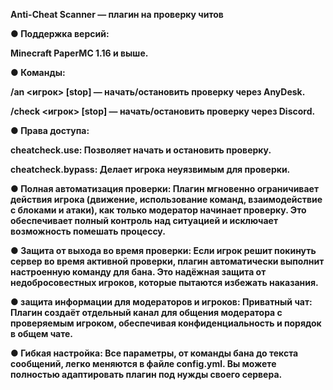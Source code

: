 <b>Anti-Cheat Scanner — плагин на проверку читов<b>

​● <b>Поддержка версий:<b>

 Minecraft PaperMC 1.16 и выше.

​● <b>Команды:<b>

<b>/an <игрок> [stop]<b> — начать/остановить проверку через AnyDesk.

<b>​/check <игрок> [stop<b>] — начать/остановить проверку через Discord.


​● <b>Права доступа:<b>

<b>​cheatcheck.use<b>: Позволяет начать и остановить проверку.

<b>​cheatcheck.bypass<b>: Делает игрока неуязвимым для проверки.

 
​● <b>Полная автоматизация проверки:<b> 
 Плагин мгновенно ограничивает действия игрока (движение, использование команд, взаимодействие с блоками и атаки), как только модератор начинает проверку. Это обеспечивает полный контроль над ситуацией и исключает возможность помешать процессу.

​● <b>Защита от выхода во время проверки:<b> 
 Если игрок решит покинуть сервер во время активной проверки, плагин автоматически выполнит настроенную команду для бана. Это надёжная защита от недобросовестных игроков, которые пытаются избежать наказания.

​● защита информации для модераторов и игроков:<b>
 ​Приватный чат: Плагин создаёт отдельный канал для общения модератора с проверяемым игроком, обеспечивая конфиденциальность и порядок в общем чате.

​● <b>Гибкая настройка:<b> 
 Все параметры, от команды бана до текста сообщений, легко меняются в файле config.yml. Вы можете полностью адаптировать плагин под нужды своего сервера.
